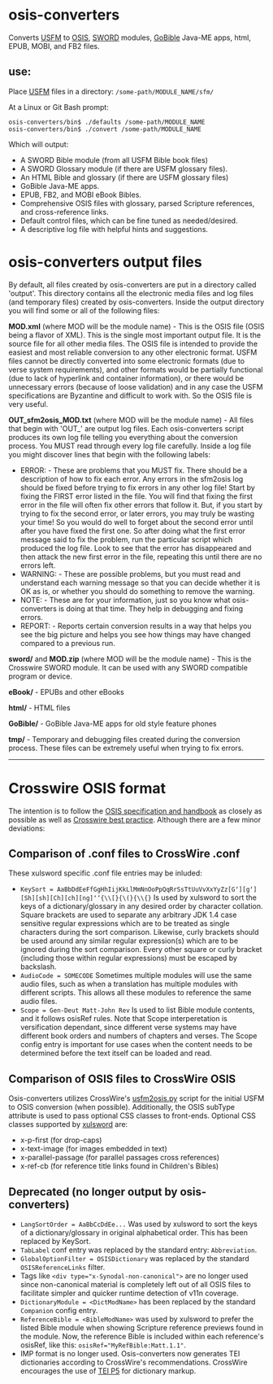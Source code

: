 # osis-converters
Converts [USFM](http://paratext.org/about/usfm#usfmDocumentation) to 
[OSIS](http://www.crosswire.org/osis/), 
[SWORD](http://www.crosswire.org/wiki/Main_Page) modules, 
[GoBible](http://www.crosswire.org/wiki/Projects:Go_Bible) Java-ME apps, 
html, EPUB, MOBI, and FB2 files.

## use:
Place [USFM](http://paratext.org/about/usfm#usfmDocumentation) files in 
a directory: `/some-path/MODULE_NAME/sfm/`

At a Linux or Git Bash prompt:

    osis-converters/bin$ ./defaults /some-path/MODULE_NAME
    osis-converters/bin$ ./convert /some-path/MODULE_NAME

Which will output:
* A SWORD Bible module (from all USFM Bible book files)
* A SWORD Glossary module (if there are USFM glossary files).
* An HTML Bible and glossary (if there are USFM glossary files)
* GoBible Java-ME apps.
* EPUB, FB2, and MOBI eBook Bibles.
* Comprehensive OSIS files with glossary, parsed Scripture references, 
and cross-reference links.
* Default control files, which can be fine tuned as needed/desired.
* A descriptive log file with helpful hints and suggestions.


# osis-converters output files
By default, all files created by osis-converters are put in a directory called 'output'. This directory contains all the electronic media files and log files (and temporary files) created by osis-converters. Inside the output directory you will find some or all of the following files:

**MOD.xml** (where MOD will be the module name) - This is the OSIS file (OSIS being a flavor of XML). This is the single most important output file. It is the source file for all other media files. The OSIS file is intended to provide the easiest and most reliable conversion to any other electronic format. USFM files cannot be directly converted into some electronic formats (due to verse system requirements), and other formats would be partially functional (due to lack of hyperlink and container information), or there would be unnecessary errors (because of loose validation) and in any case the USFM specifications are Byzantine and difficult to work with. So the OSIS file is very useful.

**OUT_sfm2osis_MOD.txt** (where MOD will be the module name) - All files that begin with 'OUT_' are output log files. Each osis-converters script produces its own log file telling you everything about the conversion process. You MUST read through every log file carefully. Inside a log file you might discover lines that begin with the following labels:
* ERROR: - These are problems that you MUST fix. There should be a description of how to fix each error. Any errors in the sfm2osis log should be fixed before trying to fix errors in any other log file! Start by fixing the FIRST error listed in the file. You will find that fixing the first error in the file will often fix other errors that follow it. But, if you start by trying to fix the second error, or later errors, you may truly be wasting your time! So you would do well to forget about the second error until after you have fixed the first one. So after doing what the first error message said to fix the problem, run the particular script which produced the log file. Look to see that the error has disappeared and then attack the new first error in the file, repeating this until there are no errors left.
* WARNING: - These are possible problems, but you must read and understand each warning message so that you can decide whether it is OK as is, or whether you should do something to remove the warning.
* NOTE: - These are for your information, just so you know what osis-converters is doing at that time. They help in debugging and fixing errors.
* REPORT: - Reports certain conversion results in a way that helps you see the big picture and helps you see how things may have changed compared to a previous run.

**sword/** and **MOD.zip** (where MOD will be the module name) - This is the Crosswire SWORD module. It can be used with any SWORD compatible program or device.

**eBook/** - EPUBs and other eBooks

**html/** - HTML files

**GoBible/** - GoBible Java-ME apps for old style feature phones

**tmp/** - Temporary and debugging files created during the conversion process. These files can be extremely useful when trying to fix errors.

-----

# Crosswire OSIS format
The intention is to follow the [OSIS specification and handbook](https://www.crosswire.org/osis/) as closely as possible as well as [Crosswire best practice](http://wiki.crosswire.org/OSIS_Tutorial). Although there are a few minor deviations:

## Comparison of .conf files to CrossWire .conf

These xulsword specific .conf file entries may be inluded:

* `KeySort = AaBbDdEeFfGgHhIijKkLlMmNnOoPpQqRrSsTtUuVvXxYyZz[Gʻ][gʻ][Sh][sh][Ch][ch][ng]ʻʼ{\\[}{\(}{\\{}`
Is used by xulsword to sort the keys of a dictionary/glossary in any 
desired order by character collation. Square brackets are used to 
separate any arbitrary JDK 1.4 case sensitive regular expressions which 
are to be treated as single characters during the sort comparison. 
Likewise, curly brackets should be used around any similar regular 
expression(s) which are to be ignored during the sort comparison. Every 
other square or curly bracket (including those within regular expressions)
must be escaped by backslash.
* `AudioCode = SOMECODE` Sometimes multiple modules will use the same 
audio files, such as when a translation has multiple modules with 
different scripts. This allows all these modules to reference the same 
audio files.
* `Scope = Gen-Deut Matt-John Rev` Is used to list Bible module 
contents, and it follows osisRef rules. Note that Scope interperetation 
is versification dependant, since different verse systems may have 
different book orders and numbers of chapters and verses. The Scope 
config entry is important for use cases when the content needs to be 
determined before the text itself can be loaded and read.

## Comparison of OSIS files to CrossWire OSIS

Osis-converters utilizes CrossWire's [usfm2osis.py](https://github.com/refdoc/Module-tools) script for the
initial USFM to OSIS conversion (when possible). Additionally, the OSIS 
subType attribute is used to pass optional CSS classes to front-ends. 
Optional CSS classes supported by [xulsword](https://github.com/JohnAustinDev/xulsword) are:

* x-p-first (for drop-caps)
* x-text-image (for images embedded in text)
* x-parallel-passage (for parallel passages cross references)
* x-ref-cb (for reference title links found in Children's Bibles) 

## Deprecated (no longer output by osis-converters)

* `LangSortOrder = AaBbCcDdEe...` Was used by xulsword to sort the keys of
a dictionary/glossary in original alphabetical order. This has been replaced
by KeySort.
* `TabLabel` conf entry was replaced by the standard entry: `Abbreviation`.
* `GlobalOptionFilter = OSISDictionary` was replaced by the standard 
`OSISReferenceLinks` filter.
* Tags like `<div type="x-Synodal-non-canonical">` are no longer used 
since non-canonical material is completely left out of all OSIS files 
to facilitate simpler and quicker runtime detection of v11n coverage.
* `DictionaryModule = <DictModName>` has been replaced by the standard
`Companion` config entry.
* `ReferenceBible = <BibleModName>` was used by xulsword to prefer the 
listed Bible module when showing Scripture reference previews found in 
the module. Now, the reference Bible is included within each 
reference's osisRef, like this: `osisRef="MyRefBible:Matt.1.1"`.
* IMP format is no longer used. Osis-converters now generates TEI dictionaries according to CrossWire's
recommendations. CrossWire encourages 
the use of [TEI P5](http://www.crosswire.org/wiki/TEI_Dictionaries) for 
dictionary markup.



